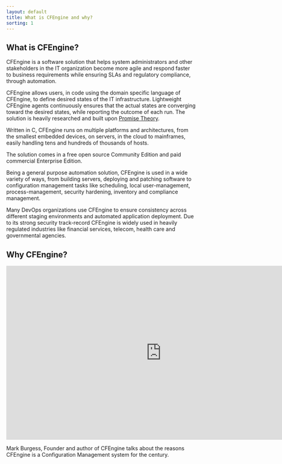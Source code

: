 ```yaml
---
layout: default
title: What is CFEngine and why?
sorting: 1
---
```


## What is CFEngine?

CFEngine is a software solution that helps system administrators and other stakeholders in the IT organization become more agile and respond faster to business requirements while ensuring SLAs and regulatory compliance, through automation.

CFEngine allows users, in code using the domain specific language of CFEngine, to define desired states of the IT infrastructure. Lightweight CFEngine agents continuously ensures that the actual states are converging toward the desired states, while reporting the outcome of each run. The solution is heavily researched and built upon [Promise Theory](https://en.wikipedia.org/wiki/Promise_theory).

Written in C, CFEngine runs on multiple platforms and architectures, from the smallest embedded devices, on servers, in the cloud to mainframes, easily handling tens and hundreds of thousands of hosts.

The solution comes in a free open source Community Edition and paid commercial Enterprise Edition.

Being a general purpose automation solution, CFEngine is used in a wide variety of ways, from building servers, deploying and patching software to configuration management tasks like scheduling, local user-management, process-management, security hardening, inventory and compliance management.

Many DevOps organizations use CFEngine to ensure consistency across different staging environments and automated application deployment. Due to its strong security track-record CFEngine is widely used in heavily regulated industries like financial services, telecom, health care and governmental agencies.

## Why CFEngine?

<iframe width="821" height="462" src="https://www.youtube.com/embed/HLZ7EeqNdLs" frameborder="0" allow="accelerometer; autoplay; clipboard-write; encrypted-media; gyroscope; picture-in-picture" allowfullscreen></iframe>

Mark Burgess, Founder and author of CFEngine talks about the reasons CFEngine is a Configuration Management system for the century.
